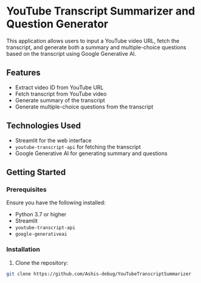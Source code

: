 # YouTube Transcript Summarizer and Question Generator

This application allows users to input a YouTube video URL, fetch the transcript, and generate both a summary and multiple-choice questions based on the transcript using Google Generative AI.

## Features

- Extract video ID from YouTube URL
- Fetch transcript from YouTube video
- Generate summary of the transcript
- Generate multiple-choice questions from the transcript

## Technologies Used

- Streamlit for the web interface
- `youtube-transcript-api` for fetching the transcript
- Google Generative AI for generating summary and questions

## Getting Started

### Prerequisites

Ensure you have the following installed:

- Python 3.7 or higher
- Streamlit
- `youtube-transcript-api`
- `google-generativeai`

### Installation

1. Clone the repository:

```bash
git clone https://github.com/Ashis-debug/YouTubeTranscriptSummarizer
